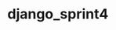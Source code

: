 # django_sprint4
<!-- В ходе разработки веб-приложения "Блогикум" акцент был сделан на создании функционала для управления публикациями, категориями и локациями. Главной задачей стало создание системы, обеспечивающей пользователям возможность взаимодействовать с контентом, а администраторам — его управление.
Использованные функции и изученные технологии:
1. Модели Django: Разработаны модели для постов, категорий и локаций с атрибутами, такими как заголовок, текст, дата публикации, автор и флаги для управления отображением.
2. Логика работы с публикациями: Реализована логика проверки условий для отображения постов, включая дату публикации, статус и категорию. Установлены ограничения на добавление постов без указания категории.
3. Административная панель: Настроена админ-зона для управления моделями, включая создание, редактирование и удаление объектов.
4. Шаблоны и представления: Созданы пользовательские страницы для ошибок (403, 404, 500) с использованием шаблонов из директории templates/pages/. Реализованы представления для главной страницы, страниц категорий и отдельных публикаций с учетом пагинации.
5. Работа с пользователями: Подключены стандартные маршруты аутентификации из django.contrib.auth.urls. Созданы страницы для регистрации и профиля пользователя с необходимой информацией и ссылками на редактирование.
6. Пагинация: Настроена пагинация для отображения не более 10 публикаций на главной странице, странице пользователя и странице категории.
7. Загрузка изображений: Добавлена возможность прикрепления изображений к публикациям с использованием полей модели для загрузки файлов. Изображения будут отображаться на следующих страницах: 
   • Главная страница: все посты с соответствующими изображениями.
   • Страница пользователя: все публикации пользователя с изображениями.
   • Страница категории: публикации определенной категории с загруженными изображениями.
   • Отдельная страница публикации: изображение под заголовком и перед текстом.
• Адреса для добавления и редактирования комментариев: 
  • Добавление: posts/<post_id>/comment/ 
  • Редактирование: posts/<postid>/editcomment/<comment_id>/.
Удаление публикаций и комментариев: Авторизованные пользователи могут удалять свои собственные публикации и комментарии, перед удалением отображается страница подтверждения с информацией о публикации или комментарии.
Для удаления используются уже существующие шаблоны, что исключает необходимость создания новых: 
• Удаление публикации: posts/<post_id>/delete/ 
• Удаление комментария: posts/<postid>/deletecomment/<comment_id>/.
Добавление новых публикаций: Для авторизованных пользователей создана страница для публикации новых записей по адресу posts/create/. 
• Доступ к этой странице ограничен для авторизованных пользователей. 
• После успешной валидации формы и сохранения публикации пользователь перенаправляется на свою страницу профиля по адресу profile//. 
• Новые категории и локации могут быть созданы только администратором через панель администратора.
Редактирование публикаций: Создана страница редактирования поста по адресу posts/<post_id>/edit/. 
• Права на редактирование имеют только авторы публикаций; остальные пользователи перенаправляются на страницу просмотра поста. 
• Для редактирования используется тот же HTML-шаблон, что и для создания нового поста (blog/create.html). После редактирования пользователь перенаправляется на страницу отредактированной публикации.
Комментарии к публикациям: Внедрена система комментирования: на странице поста под текстом записи располагается форма для отправки комментария, а ниже — список существующих комментариев, сортируемых по времени их публикации. Комментировать могут только авторизованные пользователи, которые также могут редактировать свои комментарии. Количество комментариев отображается на главной странице, странице пользователя и странице категории. 
Новые статичные страницы  
Механизм создания и редактирования статичных страниц был обновлён с использованием Class-Based Views (CBV), при этом адреса уже существующих страниц остались прежними.
Отправка электронной почты  
В проекте реализована система отправки электронных писем, но подключение к реальному почтовому серверу не потребовалось. Вместо этого используется файловый бэкенд: все «отправленные» письма сохраняются в специальной директории проекта sent_emails/.
Наиболее сложные моменты в процессе работы над проектом:  
• Настройка логики отображения постов: Одной из самых трудных задач было корректно реализовать логику, определяющую, какие посты могут отображаться в зависимости от их статуса и даты публикации.
• Работа с комментариями: Реализация системы комментариев и их сортировка также вызвали некоторые трудности.

Изучая Django, я улучшила свои навыки программирования на Python, так как фреймворк требует глубокого понимания языка. Мною были улучшены навыки, особенно в создании моделей и управлении ими через админ-панель. Научилась эффективно организовывать и управлять данными, что является ключевым аспектом разработки веб-приложений. Работа над шаблонами и кастомными страницами ошибок помогла мне глубже понять взаимодействие с пользователями и повысить качество их опыта.
В результате проекта "Блогикум" была разработана полноценная система управления контентом, позволяющая добавлять, редактировать и удалять публикации и комментарии. Также реализована возможность взаимодействия пользователей с контентом через систему комментирования. Эти функции обеспечивают удобный интерфейс для авторизованных пользователей и администраторов. Изучение Django не только дает возможность создавать современные веб-приложения, но и развивает навыки программирования, улучшает понимание архитектуры приложений и открывает двери к множеству карьерных возможностей в области технологий. -->
